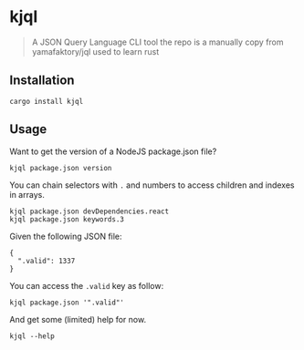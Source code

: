 # kjql

> A JSON Query Language CLI tool
> the repo is a manually copy from yamafaktory/jql used to learn rust

##  Installation 

```shell
cargo install kjql
```

## Usage
Want to get the version of a NodeJS package.json file?
```shell
kjql package.json version
```

You can chain selectors with `.` and numbers to access children and indexes in arrays.
```shell
kjql package.json devDependencies.react
kjql package.json keywords.3
```

Given the following JSON file:
```shell
{
  ".valid": 1337
}
```
You can access the `.valid` key as follow:
```shell
kjql package.json '".valid"'
```
And get some (limited) help for now.
```shell
kjql --help
```